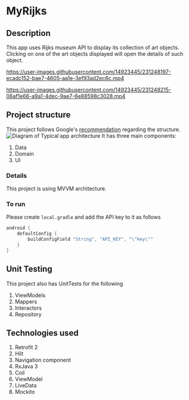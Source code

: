 # MyRijks

## Description

This app uses Rijks museum API to display its collection of art objects.
Clicking on one of the art objects displayed will open the details of such object.



https://user-images.githubusercontent.com/14923445/231248197-ecadc152-bae7-4605-aa1e-3ef93ad2ec6c.mp4



https://user-images.githubusercontent.com/14923445/231248215-06af1e66-a9a1-4dec-9ae7-6e88598c3028.mp4



## Project structure

This project follows Google's [recommendation](https://developer.android.com/topic/architecture)
regarding the structure.
![Diagram of Typical app architecture](https://developer.android.com/static/topic/libraries/architecture/images/mad-arch-overview.png)
It has three main components:

1. Data
2. Domain
3. UI

### Details

This project is using MVVM architecture.

### To run

Please create `local.gradle` and add the API key to it as follows

```groovy
android {
    defaultConfig {
        buildConfigField "String", "API_KEY", "\"key\""
    }
}

```

## Unit Testing

This project also has UnitTests for the following

1. ViewModels
2. Mappers
3. Interactors
4. Repository

## Technologies used

1. Retrofit 2
2. Hilt
3. Navigation component
4. RxJava 3
5. Coil
6. ViewModel
7. LiveData
8. Mockito

